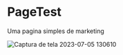 # PageTest
Uma pagina simples de marketing



![Captura de tela 2023-07-05 130610](https://github.com/Prattiz/PageTest/assets/135062914/84433028-0889-423c-a588-501b9615c262)
